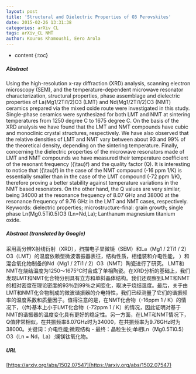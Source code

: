 ```yaml
---
layout: post
title: 'Structural and Dielectric Properties of O3 Perovskites'
date: 2015-02-26 13:31:38
categories: arXiv_CL
tags: arXiv_CL NMT
author: Kouros Khamoushi, Eero Arola
---
```


* content
{:toc}

##### Abstract
Using the high-resolution x-ray diffraction (XRD) analysis, scanning electron microscopy (SEM), and the temperature-dependent microwave resonator characterization, structural properties, phase assemblage and dielectric properties of La(Mg1/2Ti1/2)O3 (LMT) and Nd(Mg1/2Ti1/2)O3 (NMT) ceramics prepared via the mixed oxide route were investigated in this study. Single-phase ceramics were synthesized for both LMT and NMT at sintering temperatures from 1250 degree C to 1675 degree C. On the basis of the XRD analysis we have found that the LMT and NMT compounds have cubic and monoclinic crystal structures, respectively. We have also observed that the relative densities of LMT and NMT vary between about 93 and 99% of the theoretical density, depending on the sintering temperature. Finally, concerning the dielectric properties of the microwave resonators made of LMT and NMT compounds we have measured their temperature coefficient of the resonant frequency ({\tau}f) and the quality factor (Q). It is interesting to notice that ({\tau}f) in the case of the NMT compound (-16 ppm 1/K) is essentially smaller than in the case of the LMT compound (-72 ppm 1/K), therefore proving a better stability against temperature variations in the NMT based resonators. On the other hand, the Q values are very similar, being 34000 at the resonance frequency of 8.07 GHz and 38000 at the resonance frequency of 9.76 GHz in the LMT and NMT cases, respectively. Keywords: dielectric properties; microstructure-final: grain growth; single phase Ln(Mg0.5Ti0.5)O3 (Ln=Nd,La); Lanthanum magnesium titanium oxide.

##### Abstract (translated by Google)
采用高分辨X射线衍射（XRD），扫描电子显微镜（SEM）和La（Mg1 / 2Ti1 / 2）O3（LMT）的温度依赖型微波谐振器表征，结构性质，相组装和介电性能， ）和混合氧化物制备的Nd（Mg1 / 2Ti1 / 2）O3（NMT）陶瓷进行了研究。 LMT和NMT在烧结温度为1250〜1675℃时合成了单相陶瓷。在XRD分析的基础上，我们发现LMT和NMT化合物分别具有立方和单斜晶体结构。我们还观察到LMT和NMT的相对密度在理论密度的93％到99％之间变化，取决于烧结温度。最后，关于由LMT和NMT化合物制成的微波谐振器的介电特性，我们已经测量了它们的谐振频率的温度系数和质量因子。值得注意的是，在NMT化合物（-16ppm 1 / K）的情况下，（{ft}基本上小于LMT化合物（-72ppm 1 / K）的情况，因此证明对基于NMT的谐振器的温度变化具有更好的稳定性。另一方面，在LMT和NMT情况下，Q值非常相似，在共振频率8.07GHz时为34000，在共振频率为9.76GHz时为38000。关键词：介电性能;微观结构 - 最终：晶粒生长;单相Ln（Mg0.5Ti0.5）O3（Ln = Nd，La）;镧镁钛氧化物。

##### URL
[https://arxiv.org/abs/1502.07547](https://arxiv.org/abs/1502.07547)

